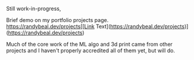 Still work-in-progress, 

Brief demo on my portfolio projects page. https://randybeal.dev/projects[[Link Text](https://randybeal.dev/projects)](https://randybeal.dev/projects)

Much of the core work of the ML algo and 3d print came from other projects and I haven't properly accredited all of them yet, but will do.
